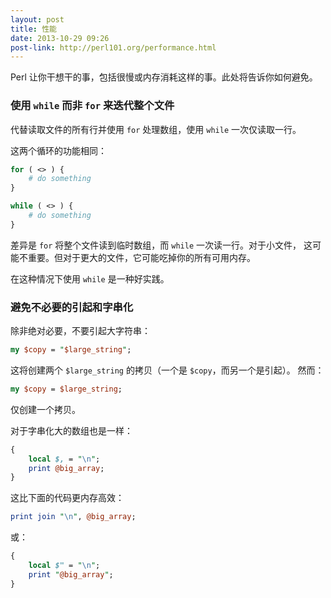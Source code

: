 ```yaml
---
layout: post
title: 性能
date: 2013-10-29 09:26
post-link: http://perl101.org/performance.html
---
```


Perl 让你干想干的事，包括很慢或内存消耗这样的事。此处将告诉你如何避免。

### 使用 `while` 而非 `for` 来迭代整个文件

代替读取文件的所有行并使用 `for` 处理数组，使用 `while` 一次仅读取一行。

这两个循环的功能相同：

```perl
for ( <> ) {
    # do something
}

while ( <> ) {
    # do something
}
```

差异是 `for` 将整个文件读到临时数组，而 `while` 一次读一行。对于小文件，
这可能不重要。但对于更大的文件，它可能吃掉你的所有可用内存。

在这种情况下使用 `while` 是一种好实践。

### 避免不必要的引起和字串化

除非绝对必要，不要引起大字符串：

```perl
my $copy = "$large_string";
```

这将创建两个 `$large_string` 的拷贝（一个是 `$copy`，而另一个是引起）。
然而：

```perl
my $copy = $large_string;
```

仅创建一个拷贝。

对于字串化大的数组也是一样：

```perl
{
    local $, = "\n";
    print @big_array;
}
```

这比下面的代码更内存高效：

```perl
print join "\n", @big_array;
```

或：

```perl
{
    local $" = "\n";
    print "@big_array";
}
```
